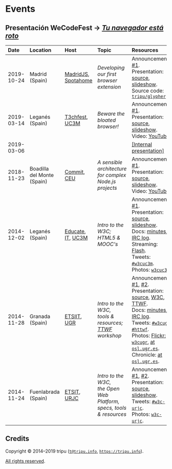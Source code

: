 # Events

## Presentación WeCodeFest &rarr; [*Tu navegador está roto*](https://tripu.github.io/Events/2020-02-08_Valladolid-Spain_UVA-browsers/)

Date | Location | Host | Topic | Resources
:----|:---------|:-----|:------|:---------
2019-10-24 | Madrid <br /> (Spain) | [MadridJS](https://www.meetup.com/madridjs/), <br /> [Spotahome](https://www.spotahome.com/) | *Developing our first <br /> browser extension* | Announcement: [#1](https://www.meetup.com/madridjs/events/265620054/). <br /> Presentation: [source](https://github.com/tripu/Events/tree/master/2019-10-24_Madrid-Spain_Spotahome_MadridJS-extensions), [slideshow](https://tripu.github.io/Events/2019-10-24_Madrid-Spain_Spotahome_MadridJS-extensions/). <br /> Source code: [`tripu/glypher`](https://github.com/tripu/glypher)
2019-03-14 | Legan&eacute;s <br /> (Spain) | [T3chfest](https://t3chfest.uc3m.es/2019/), <br /> [UC3M](http://uc3m.es) | *Beware the <br /> bloated browser!* | Announcement: [#1](https://t3chfest.uc3m.es/2019/programa/beware-the-bloated-browser/). <br /> Presentation: [source](https://github.com/tripu/Events/tree/master/2019-03-14_Legan%C3%A9s-Spain_UC3M_T3chfest-browsers), [slideshow](https://tripu.github.io/Events/2019-03-14_Legan%C3%A9s-Spain_UC3M_T3chfest-browsers/). <br /> Video: [YouTube](https://www.youtube.com/watch?v=dnA6THOT6VA).
2019-03-06 | | | | [[Internal presentation]](https://tripu.github.io/Events/2019-03-06/)
2018-11-23 | Boadilla <br /> del Monte <br /> (Spain) | [Commit](https://2018.commit-conf.com/), [CEU](http://www.uspceu.com/) | *A sensible architecture <br /> for complex <br /> Node.js projects* | Announcement: [#1](https://www.koliseo.com/events/commit-2018/r4p/5630471824211968/agenda#/5116072650866688/5711359748603904). <br /> Presentation: [source](https://github.com/tripu/Events/tree/master/2018-11-23_Boadilla-Spain_CEU_Commit-Node), [slideshow](https://tripu.github.io/Events/2018-11-23_Boadilla-Spain_CEU_Commit-Node/). <br /> Video: [YouTube](https://www.youtube.com/watch?v=1iXB1YFVGrk).
2014-12-02 | Legan&eacute;s <br /> (Spain) | [Educate](http://educate.gast.it.uc3m.es/), <br /> [IT](https://www.it.uc3m.es/vi/), [UC3M](http://uc3m.es) | *Intro to the W3C; <br /> HTML5 & MOOC's* | Announcement: [#1](http://educate.gast.it.uc3m.es/eventos/seminario2014-4/). <br /> Presentation: [source](https://github.com/tripu/Events/tree/master/2014-12-02_Legan%C3%A9s-Spain_UC3M_W3C-MOOCs), [slideshow](https://tripu.github.io/remark/remarkise?url=https%3A%2F%2Ftripu.github.io%2FEvents%2F2014-12-02_Legan%25C3%25A9s-Spain_UC3M_W3C-MOOCs%2Fpresentation.md). <br /> Docs: [minutes](http://www.w3.org/2014/12/02-w3cuc3m-minutes.html), [IRC log](http://www.w3.org/2014/12/02-w3cuc3m-irc). <br /> Streaming: [Flash](https://arcamm.uc3m.es/arcamm/uc3mtv/directo.php?ID=16). <br /> Tweets: [`#w3cuc3m`](https://twitter.com/search?f=realtime&q=w3cuc3m&src=typd). <br /> Photos: [`w3cuc3m`](https://secure.flickr.com/search/?q=w3cuc3m&m=tags&ct=6&mt=all&adv=1).
2014-11-28 | Granada <br /> (Spain) | [ETSIIT](http://etsiit.ugr.es/?lang=en), <br /> [UGR](https://www.ugr.es/en) | *Intro to the W3C, <br /> tools & resources; <br /> [TTWF](http://testthewebforward.org/) workshop* | Announcements: [#1](http://osl.ugr.es/2014/10/14/el-world-wide-web-consortium-en-granada-antonio-olmo-titos-nos-hablara-sobre-el/), [#2](http://osl.ugr.es/2014/11/11/hackaton-test-the-web-forward-con-antonio-olmos-del-consorcio-w3/). <br /> Presentation: [source](https://github.com/tripu/Events/tree/master/2014-11-28_Granada-Spain_UGR_W3C-TTWF), [W3C](https://tripu.github.io/remark/remarkise?url=https%3A%2F%2Ftripu.github.io%2FEvents%2F2014-11-28_Granada-Spain_UGR_W3C-TTWF%2Fpresentation.md), [TTWF](https://tripu.github.io/remark/remarkise?url=https%3A%2F%2Ftripu.github.io%2FEvents%2F2014-11-28_Granada-Spain_UGR_W3C-TTWF%2Fttwf.md). <br /> Docs: [minutes](http://www.w3.org/2014/11/28-w3cugr-minutes.html), [IRC log](http://www.w3.org/2014/11/28-w3cugr-irc). <br /> Tweets: [`#w3cugr`](https://twitter.com/search?f=realtime&q=w3cugr&src=typd), [`#httwf`](https://twitter.com/search?f=realtime&q=httwf&src=typd). <br /> Photos: [Flickr: `w3cugr`](https://secure.flickr.com/search/?q=w3cugr&m=tags&ct=6&mt=all&adv=1), [at `osl.ugr.es`](http://osl.ugr.es/galeria/index.php/Hackaton-W3C-Tripu). <br /> Chronicle: [at `osl.ugr.es`](http://osl.ugr.es/2014/12/01/6250/).
2014-11-24 | Fuenlabrada <br /> (Spain) | [ETSIT](http://www.etsit.urjc.es), <br /> [URJC](https://urjc.es/version_ingles) | *Intro to the W3C, <br /> the Open Web Platform, <br /> specs, tools & resources* | Announcements: [#1](http://docencia.etsit.urjc.es/moodle/mod/forum/discuss.php?d=21202), [#2](http://docencia.etsit.urjc.es/moodle/mod/forum/discuss.php?d=21274). <br /> Presentation: [source](https://github.com/tripu/Events/tree/master/2014-11-24_Fuenlabrada-Spain_URJC_W3C-tools), [slideshow](https://tripu.github.io/remark/remarkise?url=https%3A%2F%2Ftripu.github.io%2FEvents%2F2014-11-24_Fuenlabrada-Spain_URJC_W3C-tools%2Fpresentation.md). <br /> Tweets: [`#w3c-urjc`](https://twitter.com/search?f=realtime&q=w3c-urjc&src=typd). <br /> Photos: [`w3c-urjc`](https://secure.flickr.com/search/?q=w3c-urjc&m=tags&ct=6&mt=all&adv=1).

## Credits

Copyright &copy; 2014&ndash;2019 tripu ([`t@tripu.info`](mailto:t@tripu.info), [`https://tripu.info`](https://tripu.info/)).

[All rights reserved](//github.com/tripu/Events/blob/master/LICENSE.md).
